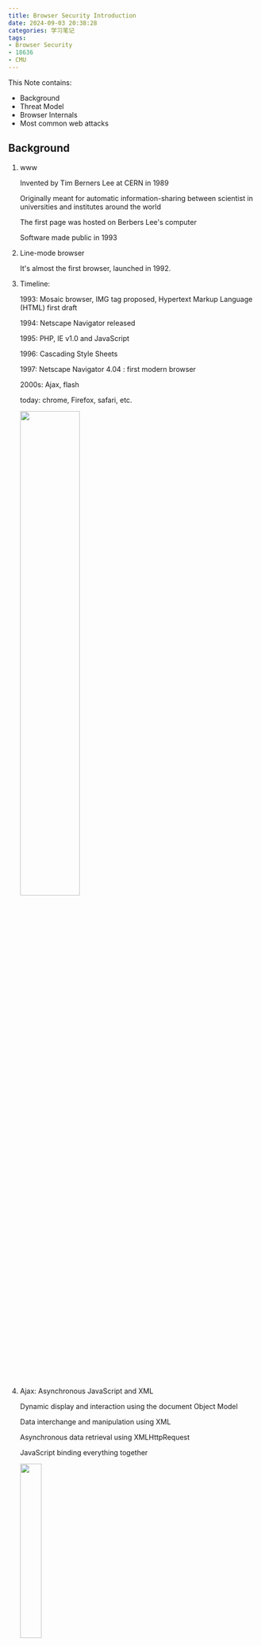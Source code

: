 ```yaml
---
title: Browser Security Introduction
date: 2024-09-03 20:38:28
categories: 学习笔记
tags: 
- Browser Security
- 18636
- CMU
---
```


This Note contains: 

- Background
- Threat Model
- Browser Internals
- Most common web attacks

<!-- more -->
<!-- toc -->

## Background

1. www

   Invented by Tim Berners Lee at CERN in 1989

   Originally meant for automatic information-sharing between scientist in universities and institutes around the world

   The first page was hosted on Berbers Lee's computer

   Software made public in 1993

2. Line-mode browser

   It's almost the first browser, launched in 1992.

3. Timeline: 

   1993:  Mosaic browser, IMG tag proposed, Hypertext Markup Language (HTML) first draft

   1994: Netscape Navigator released

   1995: PHP, IE v1.0 and JavaScript

   1996: Cascading Style Sheets

   1997: Netscape Navigator 4.04 : first modern browser

   2000s: Ajax, flash

   today: chrome, Firefox, safari, etc.

   <img src="2.JPG" width="50%" height="50%">

4. Ajax: Asynchronous JavaScript and XML

   Dynamic display and interaction using the document Object Model

   Data interchange and manipulation using XML

   Asynchronous data retrieval using XMLHttpRequest

   JavaScript binding everything together

	<img src="1.JPG" width="30%" height="30%">

5. Browser is executing unknown code from any website, which can cause issue about integrity, confidentiality and privacy.
   1. Compromise your machine or install a malware rootkit
   2. Steal passwords or read your information
   3. track user browsing behavior

## Feature vs security

Arm race between adding  new features and ensuring security

Cool new features are introduced and adopted before fully tested

New features: 
 	1. widen the attack surface 
 	2. may interact badly with existing protection mechanisms

## Threat Model

### Network attacker

Sit between Alice and Bob

Eavesdrop

**Intercept, Alter and Inject** messages

<img src="3.JPG" width="50%" height="50%">

> Typically. Encryption is the way to protect the information in this threat model. Without the key, even the attacker get the package sent in network, he can't read or change it.  
>
> That's what HTTPS did.

### Web attacker

Own a website

Talks to Alice directly at the same time Alice is talking to Bob

It can do anything an web application can do.

<img src="4.JPG" width="50%" height="50%">

### 3rd party attacker

Attacker is affiliate of Bob

Serve content on Bob's page, such as Ads, google analytics, social media widget

<img src="5.JPG" width="50%" height="50%">

### Extension attacker

Browser extension have special APIs to modify browser functionalities

E.g, can inject script into the page, alter header information, etc.

<img src="6.JPG" width="50%" height="50%">

### Comparing threat models

Network attacker is typically stringer than web attacker over HTTP (Situation changes with HTTPS). 

3rd Party attacker can be deceptive, it's hard to distinguish 1st party vs 3rd party content. 

Extension attacker is stronger than 3rd party attacker because the browser extension exposed to some APIs which is more powerful than what webpage can do.

## Browser Internals

The Main functionalities for a browser are :

1. Request recourses
- Based on Uniform Resource Identifier (URI)
- Either on address bar or from a page

2. Present resources
- HTML, CSS, JavaScript, JPEG, GIF, PNG, PDF, Videos, ...
- MIME type tells browser how to interpret data

3. Interact with the server
- Post forms
- Set/send cookies

4. Managing states
- Bookmarks, History, Password , send cookies

### High-level structure

**The user interface**

​	address bar, back/forward button, bookmarking menu...

**The rendering engine**

​	parses HTML and CSS and displays the parsed content on the screen

**Networking**

​	data request and transfer: http, https

**JavaScript interpreter**

​	parse and execute JavaScript code

**Data storage**

​	Cookies, LocalStorge, FileSystem...

**The browser engine**

​	marshals actions between the UI  and the rendering engine

### Chromium

<img src="7.JPG" width="60%" height="60%">

For every tab, there is a isolate renderer process to prevent any malware.

In every renderer process, it has its own JavaScript engine (V8) which means the code from different page are running in isolate environment which relies on different process in OS level . 

### Rendering

<img src="8.JPG" width="60%" height="60%">

1. Process HTML markup and build the DOM tree
2. Process CSS markup and build the CSSOM tree
3. Combine the DOM and CSSOM into a render tree
4. Run layout on the render tree to compute geometry of each node
5. Paint the individual nodes to the screen

### Event processing

**Events**: onclick, focus,...

**Event Handlers**: Code that run when events are fired E.g. onclick, onfocus, onblur, onketdown...

**Event Loop**:

​	Events are processed one at a time.

​	A single thread for the main event loop, Concurrent worker threads cannot have UI events.

**Event Order**:  Capture and Bubble

#### DOM Event Dispatch Phase

Example: html, body, button all have onclick event handlers. In which order are these handlers fired? 

<img src="9.JPG" width="30%" height="30%">

1. **Capture**

Propagate the event from top down

***html, body***

2. **Target**

The innermost element that trigger the event

***button***

3. **Bubble**

Propagate the event from bottom up

***body, html***

## Most common web attacks: XSS and CSRF
### XSS

Cross Site Scripting

Attacker owns www.attacker.com

Victim goes to www.goodsitecom/...

Script crafted by attacker is executed by the browser

Scripts now is considered to have the privilege of goodsites.com and send data to attacker www.attcker.com

Different types of XSS differs in how the scripts are generated: **Stored**, **Reflected**, **Dom-based**

Reflected XSS: 

<img src="10.JPG" width="50%" height="50%">

### CSRF

Cross-site request forgery

Attacker owns attacker.com

Attacker tricks user to browse attack.com

Browser sends request to bank.com when rendering the page served by attcker.com, such as \<img src="https://bank.com/...">

Browser is called the ***confused deputy***

<img src="11.JPG" width="50%" height="50%">

#### Defending against CSRF

1. Browser sends the referrer header, server decides whether to honor the request  or not
   1. Header is not reliable
   2. CORS policy
2. Browser don't sent cookies
   1. samesite cookies

